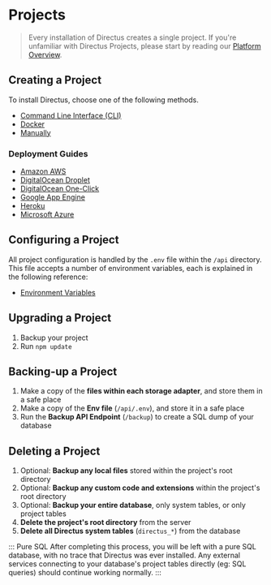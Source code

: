 # Projects

> Every installation of Directus creates a single project. If you're unfamiliar with Directus Projects, please start by reading our [Platform Overview](#).

## Creating a Project

To install Directus, choose one of the following methods.

* [Command Line Interface (CLI)](/guides/installation/cli.md)
* [Docker](/guides/installation/docker.md)
* [Manually](/guides/installation/manual.md)

### Deployment Guides

* [Amazon AWS](#)
* [DigitalOcean Droplet](#)
* [DigitalOcean One-Click](/guides/installation/digitalocean-one-click.md)
* [Google App Engine](#)
* [Heroku](/guides/installation/heroku.md)
* [Microsoft Azure](#)

## Configuring a Project

All project configuration is handled by the `.env` file within the `/api` directory. This file accepts a number of environment variables, each is explained in the following reference:

* [Environment Variables](#)

## Upgrading a Project

1. Backup your project
2. Run `npm update`
<!-- 3. Run `directus migrate:latest` to update the DB ——— @TODO finalize when CLI is finalized -->

## Backing-up a Project

1. Make a copy of the **files within each storage adapter**, and store them in a safe place
2. Make a copy of the **Env file** (`/api/.env`), and store it in a safe place
3. Run the **Backup API Endpoint** (`/backup`) to create a SQL dump of your database

## Deleting a Project

1. Optional: **Backup any local files** stored within the project's root directory
2. Optional: **Backup any custom code and extensions** within the project's root directory
3. Optional: **Backup your entire database**, only system tables, or only project tables
4. **Delete the project's root directory** from the server
5. **Delete all Directus system tables** (`directus_*`) from the database

::: Pure SQL
After completing this process, you will be left with a pure SQL database, with no trace that Directus was ever installed. Any external services connecting to your database's project tables directly (eg: SQL queries) should continue working normally.
:::
